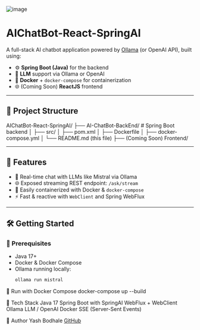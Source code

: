 ![image](https://github.com/user-attachments/assets/5ee0fb89-2874-497c-ad2d-88a4386f859b)

# AIChatBot-React-SpringAI

A full-stack AI chatbot application powered by [Ollama](https://ollama.com/) (or OpenAI API), built using:

- ⚙️ **Spring Boot (Java)** for the backend
- 💬 **LLM** support via Ollama or OpenAI
- 🐳 **Docker** + `docker-compose` for containerization
- 🌐 (Coming Soon) **ReactJS** frontend

---

## 📁 Project Structure

AIChatBot-React-SpringAI/
├── AI-ChatBot-BackEnd/ # Spring Boot backend
│ ├── src/
│ ├── pom.xml
│ ├── Dockerfile
│ ├── docker-compose.yml
│ └── README.md (this file)
├── (Coming Soon) Frontend/



---

## 🚀 Features

- 🔄 Real-time chat with LLMs like Mistral via Ollama
- 🌐 Exposed streaming REST endpoint: `/ask/stream`
- 🐳 Easily containerized with Docker & `docker-compose`
- ⚡ Fast & reactive with `WebClient` and Spring WebFlux

---

## 🛠️ Getting Started

### 🧾 Prerequisites

- Java 17+
- Docker & Docker Compose
- Ollama running locally:
  ```bash
  ollama run mistral


🐳 Run with Docker Compose
docker-compose up --build


🧪 Tech Stack
Java 17
Spring Boot with SpringAI
WebFlux + WebClient
Ollama LLM / OpenAI
Docker
SSE (Server-Sent Events)


👤 Author
Yash Bodhale
[GitHub](https://github.com/Yashbodhale42)
